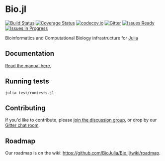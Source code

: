 Bio.jl
========
[![Build Status](https://travis-ci.org/BioJulia/Bio.jl.svg?branch=master)](https://travis-ci.org/BioJulia/Bio.jl)
[![Coverage Status](https://img.shields.io/coveralls/BioJulia/Bio.jl.svg)](https://coveralls.io/r/BioJulia/Bio.jl)
[![codecov.io](http://codecov.io/github/BioJulia/Bio.jl/coverage.svg?branch=master)](http://codecov.io/github/BioJulia/Bio.jl?branch=master)
[![Gitter](https://badges.gitter.im/BioJulia.png)](https://gitter.im/BioJulia/Bio.jl)
[![Issues Ready](https://badge.waffle.io/BioJulia/Bio.jl.svg?label=ready&title=Issues%20Ready)](http://waffle.io/BioJulia/Bio.jl)
[![Issues in Progress](https://badge.waffle.io/BioJulia/Bio.jl.svg?label=WIP&title=Issues%20In%20Progress)](http://waffle.io/BioJulia/Bio.jl)

Bioinformatics and Computational Biology infrastructure for [Julia](http://julialang.org)

## Documentation

[Read the manual here.](http://biojulia.github.io/Bio.jl/)

## Running tests

`julia test/runtests.jl`

## Contributing

If you'd like to contribute, please [join the discussion group](https://groups.google.com/forum/#!forum/biojulia-dev), or drop by our [Gitter chat room](https://gitter.im/BioJulia/Bio.jl).

## Roadmap

Our roadmap is on the wiki: https://github.com/BioJulia/Bio.jl/wiki/roadmap.
